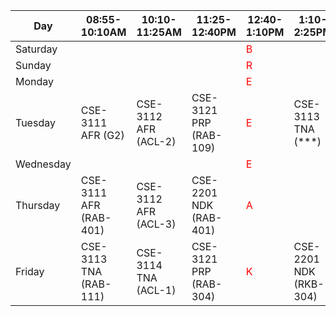 | Day       | 08:55-10:10AM       | 10:10-11:25AM       | 11:25-12:40PM       | 12:40-1:10PM | 1:10-2:25PM        | 2:25-3:40PM        | 3:40-4:55PM |
|-----------|---------------------|---------------------|---------------------|--------------|--------------------|--------------------|-------------|
| Saturday  |                     |                     |                     | <span style="color:red">B</span> |                    |                    |             |
| Sunday    |                     |                     |                     | <span style="color:red">R</span> |                    |                    |             |
| Monday    |                     |                     |                     | <span style="color:red">E</span> |                    |                    |             |
| Tuesday   | CSE-3111 AFR (G2)   | CSE-3112 AFR (ACL-2) | CSE-3121 PRP (RAB-109) | <span style="color:red">E</span> | CSE-3113 TNA (***) | CSE-3113 TNA (ACL-1)|             |
| Wednesday |                     |                     |                     | <span style="color:red">E</span> |                    |                    |             |
| Thursday  | CSE-3111 AFR (RAB-401)| CSE-3112 AFR (ACL-3)| CSE-2201 NDK (RAB-401) | <span style="color:red">A</span> |                    |                    |             |
| Friday    | CSE-3113 TNA (RAB-111)| CSE-3114 TNA (ACL-1)| CSE-3121 PRP (RAB-304) | <span style="color:red">K</span> | CSE-2201 NDK (RKB-304)|                    |             |